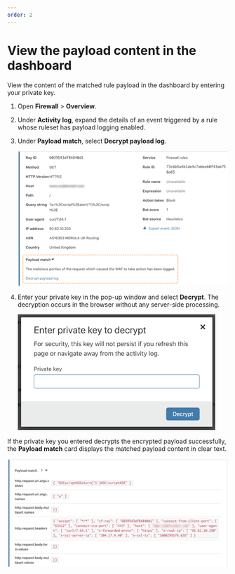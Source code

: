 ```yaml
---
order: 2
---
```


# View the payload content in the dashboard

View the content of the matched rule payload in the dashboard by entering your private key.

1. Open **Firewall** > **Overview**.

1. Under **Activity log**, expand the details of an event triggered by a rule whose ruleset has payload logging enabled.

1. Under **Payload match**, select **Decrypt payload log**.

    ![Firewall event with payload match available](../../images/transform-rules/payload-logging-example.png)

1. Enter your private key in the pop-up window and select **Decrypt**. The decryption occurs in the browser without any server-side processing.

    ![Enter private key to decrypt payload](../../images/transform-rules/payload-decrypt-popup.png)

If the private key you entered decrypts the encrypted payload successfully, the **Payload match** card displays the matched payload content in clear text.

![View the decrypted payload in the dashboard](../../images/transform-rules/payload-decrypted.png)
